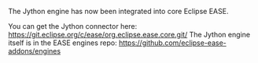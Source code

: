 The Jython engine has now been integrated into core Eclipse EASE.

You can get the Jython connector here: https://git.eclipse.org/c/ease/org.eclipse.ease.core.git/
The Jython engine itself is in the EASE engines repo: https://github.com/eclipse-ease-addons/engines
